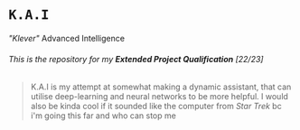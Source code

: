 # `K.A.I`
*"Klever"* Advanced Intelligence

###### This is the repository for my ***Extended Project Qualification*** [22/23]

> K.A.I is my attempt at somewhat making a dynamic assistant, that can utilise deep-learning and neural networks to be more helpful. I would also be kinda cool if it sounded like the computer from *Star Trek* bc i'm going this far and who can stop me


